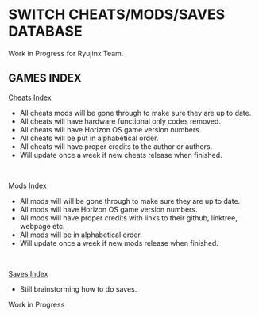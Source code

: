 # SWITCH CHEATS/MODS/SAVES DATABASE 

Work in Progress for Ryujinx Team.


## GAMES INDEX

[Cheats Index](Cheats.md)

- All cheats mods will be gone through to make sure they are up to date.
- All cheats will have hardware functional only codes removed.
- All cheats will have Horizon OS game version numbers.
- All cheats will be put in alphabetical order.
- All cheats will have proper credits to the author or authors.
- Will update once a week if new cheats release when finished.
</br>

[Mods Index](Mods.md)

- All mods will will be gone through to make sure they are up to date.
- All mods will have Horizon OS game version numbers.
- All mods will have proper credits with links to their github, linktree, webpage etc.
- All mods will be in alphabetical order.
- Will update once a week if new mods release when finished.
</br>

[Saves Index](Saves.md)

- Still brainstorming how to do saves.

Work in Progress
